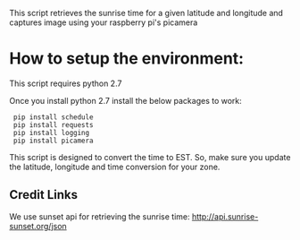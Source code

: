 This script retrieves the sunrise time for a given latitude and longitude and captures image using your raspberry pi's picamera

# How to setup the environment:
This script requires python 2.7

Once you install python 2.7 install the below packages to work:
~~~~
 pip install schedule
 pip install requests
 pip install logging
 pip install picamera
~~~~

This script is designed to convert the time to EST. So, make sure you update the latitude, longitude and 
time conversion for your zone.


## Credit Links
We use sunset api for retrieving the sunrise time:
http://api.sunrise-sunset.org/json
